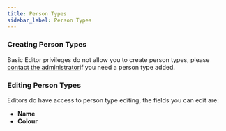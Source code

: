 ```yaml
---
title: Person Types
sidebar_label: Person Types
---
```


### Creating Person Types

Basic Editor privileges do not allow you to create person types, please [contact the administrator](contact.md 'admin contact')if you need a person type added.

### Editing Person Types

Editors do have access to person type editing, the fields you can edit are:

- **Name**
- **Colour**
